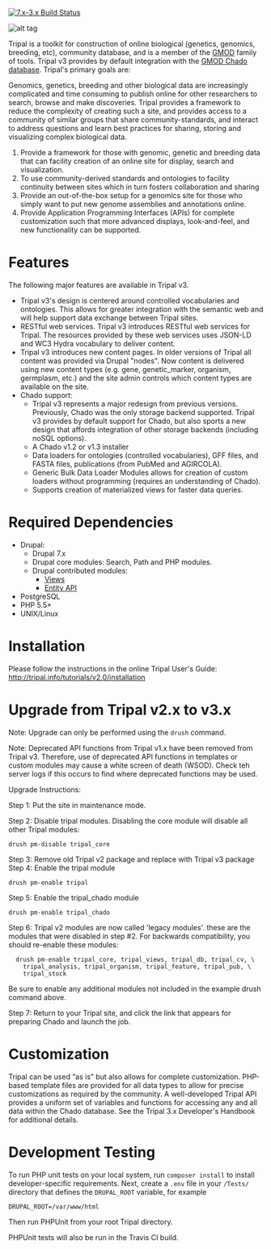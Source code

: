 [![7.x-3.x Build Status](https://travis-ci.org/tripal/tripal.svg?branch=7.x-3.x)](https://travis-ci.org/tripal/tripal)

![alt tag](https://raw.githubusercontent.com/tripal/tripal/7.x-3.x/tripal/theme/images/tripal_logo.png)

Tripal is a toolkit for construction of online biological (genetics, genomics,
breeding, etc), community database, and is a member of the 
[GMOD](http://www.gmod.org) family of tools. Tripal v3 provides by default
integration with the [GMOD Chado database](http://gmod.org/wiki/Chado_-_Getting_Started).
Tripal's primary goals are: 

Genomics, genetics, breeding and other biological data are increasingly complicated and time consuming to publish online for other researchers to search, browse and make discoveries.   Tripal provides a framework to reduce the complexity of creating such a site, and provides access to a community of similar groups that share community-standards, and interact to address questions and learn best practices for sharing, storing and visualizing complex biological data.

1. Provide a framework for those with genomic, genetic and breeding data that
can facility creation of an online site for display, search and visualization.
2. To use community-derived standards and ontologies to facility continuity
between sites which in turn fosters collaboration and sharing 
3. Provide an out-of-the-box setup for a genomics site for those who simply 
want to put new genome assemblies and annotations online.
4. Provide Application Programming Interfaces (APIs) for complete customization 
such that more advanced displays, look-and-feel, and new functionality
can be supported. 


# Features
The following major features
are available in Tripal v3.

* Tripal v3's design is centered around controlled vocabularies and ontologies. 
  This allows for greater integration with the semantic web and will help
  support data exchange between Tripal sites.
* RESTful web services.  Tripal v3 introduces RESTful web services for Tripal.
  The resources provided by these web services uses JSON-LD and WC3 Hydra 
  vocabulary to deliver content. 
* Tripal v3 introduces new content pages. In older versions of Tripal all 
  content was provided via Drupal "nodes".  Now content is delivered using
  new content types (e.g. gene, genetic_marker, organism, germplasm, etc.)
  and the site admin controls which content types are available on the site. 
* Chado support:
  * Tripal v3 represents a major redesign from previous versions.  Previously,
    Chado was the only storage backend supported. Tripal v3 provides by default
    support for Chado, but also sports a new design that affords integration of
    other storage backends (including noSQL options).  
  * A Chado v1.2 or v1.3 installer
  * Data loaders for ontologies (controlled vocabularies), GFF files, and 
    FASTA files, publications (from PubMed and AGIRCOLA). 
  * Generic Bulk Data Loader Modules allows for creation of custom loaders 
    without programming (requires an understanding of Chado). 
  * Supports creation of materialized views for faster data queries.


# Required Dependencies
* Drupal: 
  * Drupal 7.x
  * Drupal core modules: Search, Path and PHP modules.
  * Drupal contributed modules: 
    * [Views](http://drupal.org/project/views)
    * [Entity API](http://drupal.org/project/entity)
* PostgreSQL
* PHP 5.5+
* UNIX/Linux


# Installation
Please follow the instructions in the online Tripal User's Guide:
http://tripal.info/tutorials/v2.0/installation


# Upgrade from Tripal v2.x to v3.x
Note:  Upgrade can only be performed using the `drush` command.

Note: Deprecated API functions from Tripal v1.x have been removed from Tripal
v3.  Therefore, use of deprecated API functions in templates or custom 
modules may cause a white screen of death (WSOD).  Check teh server logs if this
occurs to find where deprecated functions may be used.

Upgrade Instructions:

Step 1: Put the site in maintenance mode.

Step 2: Disable tripal modules. Disabling the core module will disable all
other Tripal modules:

  `drush pm-disable tripal_core`
  
Step 3: Remove old Tripal v2 package and replace with Tripal v3 package
Step 4: Enable the tripal module

  `drush pm-enable tripal`
 
Step 5: Enable the tripal_chado module  

  `drush pm-enable tripal_chado`
  
Step 6:  Tripal v2 modules are now called 'legacy modules'. these are the
modules that were disabled in step #2.  For backwards compatibility, you 
should re-enable these modules:

```
  drush pm-enable tripal_core, tripal_views, tripal_db, tripal_cv, \
    tripal_analysis, tripal_organism, tripal_feature, tripal_pub, \
    tripal_stock
```


Be sure to enable any additional modules not included in the example
drush command above.

Step 7:  Return to your Tripal site, and click the link that appears for
preparing Chado and launch the job.


# Customization
Tripal can be used “as is” but also allows for complete customization.
PHP-based template files are provided for all data types to allow for 
precise customizations as required by the community. A well-developed 
Tripal API provides a uniform set of variables and functions for 
accessing any and all data within the Chado database. See the Tripal 3.x
Developer's Handbook for additional details.


# Development Testing

To run PHP unit tests on your local system, run `composer install` to install developer-specific requirements.  Next, create a `.env` file in your `/Tests/` directory that defines the `DRUPAL_ROOT` variable, for example 

```
DRUPAL_ROOT=/var/www/html
```
Then run PHPUnit from your root Tripal directory.

PHPUnit tests will also be run in the Travis CI build.